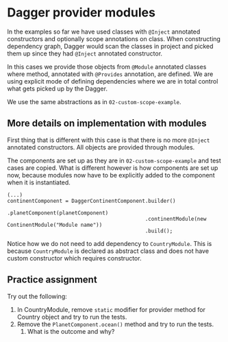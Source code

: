 
# Dagger provider modules

In the examples so far we have used classes with `@Inject` annotated constructors and optionally scope annotations on class. When
constructing dependency graph, Dagger would scan the classes in project and picked them up since they had `@Inject` annotated 
constructor.

In this cases we provide those objects from `@Module` annotated classes where method, annotated with `@Provides` annotation, are
defined. We are using explicit mode of defining dependencies where we are in total control what gets picked up by the Dagger.

We use the same abstractions as in `02-custom-scope-example`. 

## More details on implementation with modules
First thing that is different with this case is that there is no more `@Inject` annotated constructors. All objects are provided
through modules. 

The components are set up as they are in `02-custom-scope-example` and test cases are copied. What is different however is how
components are set up now, because modules now have to be explicitly added to the component when it is instantiated.

```
(...)
continentComponent = DaggerContinentComponent.builder()
                                             .planetComponent(planetComponent)
                                             .continentModule(new ContinentModule("Module name"))
                                             .build();
```

Notice how we do not need to add dependency to `CountryModule`. This is because `CountryModule` is declared as abstract class
and does not have custom constructor which requires constructor.

## Practice assignment

Try out the following:
1. In CountryModule, remove `static` modifier for provider method for Country object and try to run the tests.
2. Remove the `PlanetComponent.ocean()` method and try to run the tests.
    1. What is the outcome and why?
